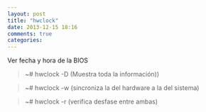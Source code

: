 ```yaml
---
layout: post
title: "hwclock"
date: 2013-12-15 18:16
comments: true
categories: 
---
```

Ver fecha y hora de la BIOS

>~# hwclock -D (Muestra toda la información))

>~# hwclock -w (sincroniza la del hardware a la del sistema)

>~# hwclock -r  (verifica desfase entre ambas)

